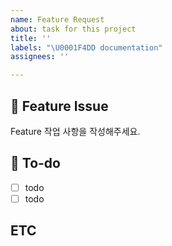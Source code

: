 ```yaml
---
name: Feature Request
about: task for this project
title: ''
labels: "\U0001F4DD documentation"
assignees: ''

---
```


## 📌 Feature Issue
Feature 작업 사항을 작성해주세요.

## 📝 To-do
- [ ] todo
- [ ] todo

## ETC
>
